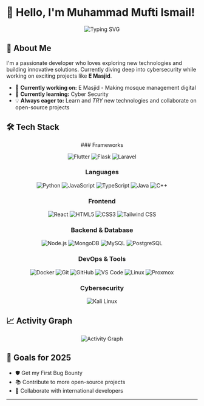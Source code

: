 # 👋 Hello, I'm Muhammad Mufti Ismail!

<div align="center">
  <img src="https://readme-typing-svg.herokuapp.com?font=Fira+Code&pause=1000&color=00D4FF&center=true&vCenter=true&width=435&lines=Passionate+Developer;Tech+Enthusiast;Cybersecurity+Learner;Always+Learning+New+Things!" alt="Typing SVG" />
</div>

## 🚀 About Me

I'm a passionate developer who loves exploring new technologies and building innovative solutions. Currently diving deep into cybersecurity while working on exciting projects like **E Masjid**.

- 🔭 **Currently working on:** E Masjid - Making mosque management digital
- 🌱 **Currently learning:** Cyber Security
- 💡 **Always eager to:** Learn and *TRY* new technologies and collaborate on open-source projects

## 🛠️ Tech Stack

<div align="center">
### Frameworks

![Flutter](https://img.shields.io/badge/-Flutter-02569B?style=for-the-badge&logo=flutter&logoColor=white)
![Flask](https://img.shields.io/badge/-Flask-000000?style=for-the-badge&logo=flask&logoColor=white)
![Laravel](https://img.shields.io/badge/-Laravel-FF2D20?style=for-the-badge&logo=laravel&logoColor=white)

### Languages
![Python](https://img.shields.io/badge/-Python-3776AB?style=for-the-badge&logo=python&logoColor=white)
![JavaScript](https://img.shields.io/badge/-JavaScript-F7DF1E?style=for-the-badge&logo=javascript&logoColor=black)
![TypeScript](https://img.shields.io/badge/-TypeScript-3178C6?style=for-the-badge&logo=typescript&logoColor=white)
![Java](https://img.shields.io/badge/-Java-007396?style=for-the-badge&logo=java&logoColor=white)
![C++](https://img.shields.io/badge/-C++-00599C?style=for-the-badge&logo=cplusplus&logoColor=white)

### Frontend
![React](https://img.shields.io/badge/-React-61DAFB?style=for-the-badge&logo=react&logoColor=black)
![HTML5](https://img.shields.io/badge/-HTML5-E34F26?style=for-the-badge&logo=html5&logoColor=white)
![CSS3](https://img.shields.io/badge/-CSS3-1572B6?style=for-the-badge&logo=css3&logoColor=white)
![Tailwind CSS](https://img.shields.io/badge/-Tailwind%20CSS-38B2AC?style=for-the-badge&logo=tailwind-css&logoColor=white)

### Backend & Database
![Node.js](https://img.shields.io/badge/-Node.js-339933?style=for-the-badge&logo=node.js&logoColor=white)
![MongoDB](https://img.shields.io/badge/-MongoDB-47A248?style=for-the-badge&logo=mongodb&logoColor=white)
![MySQL](https://img.shields.io/badge/-MySQL-4479A1?style=for-the-badge&logo=mysql&logoColor=white)
![PostgreSQL](https://img.shields.io/badge/-PostgreSQL-336791?style=for-the-badge&logo=postgresql&logoColor=white)

### DevOps & Tools
![Docker](https://img.shields.io/badge/-Docker-2496ED?style=for-the-badge&logo=docker&logoColor=white)
![Git](https://img.shields.io/badge/-Git-F05032?style=for-the-badge&logo=git&logoColor=white)
![GitHub](https://img.shields.io/badge/-GitHub-181717?style=for-the-badge&logo=github&logoColor=white)
![VS Code](https://img.shields.io/badge/-VS%20Code-007ACC?style=for-the-badge&logo=visual-studio-code&logoColor=white)
![Linux](https://img.shields.io/badge/-Linux-FCC624?style=for-the-badge&logo=linux&logoColor=black)
![Proxmox](https://img.shields.io/badge/-Proxmox-E57000?style=for-the-badge&logo=proxmox&logoColor=white)

### Cybersecurity
![Kali Linux](https://img.shields.io/badge/-Kali%20Linux-557C94?style=for-the-badge&logo=kali-linux&logoColor=white)

</div>

## 📈 Activity Graph

<div align="center">
  <img src="https://github-readme-activity-graph.vercel.app/graph?username=liamsimfty&theme=react-dark&bg_color=0D1117&color=00D4FF&line=00D4FF&point=FFFFFF&hide_border=true" alt="Activity Graph" />
</div>

## 🎯 Goals for 2025

- 🛡️ Get my First Bug Bounty
- 📚 Contribute to more open-source projects
- 🤝 Collaborate with international developers

---
